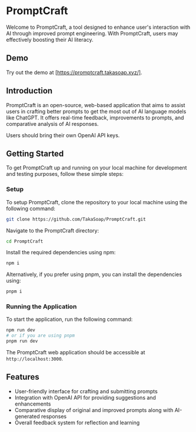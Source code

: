 # PromptCraft

Welcome to PromptCraft, a tool designed to enhance user's interaction with AI through improved prompt engineering. With PromptCraft, users may effectively boosting their AI literacy.

## Demo

Try out the demo at [https://promptcraft.takasoap.xyz/].

## Introduction

PromptCraft is an open-source, web-based application that aims to assist users in crafting better prompts to get the most out of AI language models like ChatGPT. It offers real-time feedback, improvements to prompts, and comparative analysis of AI responses.

Users should bring their own OpenAI API keys.

## Getting Started

To get PromptCraft up and running on your local machine for development and testing purposes, follow these simple steps:

### Setup

To setup PromptCraft, clone the repository to your local machine using the following command:

```bash
git clone https://github.com/TakaSoap/PromptCraft.git
```

Navigate to the PromptCraft directory:

```bash
cd PromptCraft
```

Install the required dependencies using npm:

```bash
npm i
```

Alternatively, if you prefer using pnpm, you can install the dependencies using:

```bash
pnpm i
```

### Running the Application

To start the application, run the following command:

```bash
npm run dev
# or if you are using pnpm
pnpm run dev
```

The PromptCraft web application should be accessible at `http://localhost:3000`.

## Features

- User-friendly interface for crafting and submitting prompts
- Integration with OpenAI API for providing suggestions and enhancements
- Comparative display of original and improved prompts along with AI-generated responses
- Overall feedback system for reflection and learning